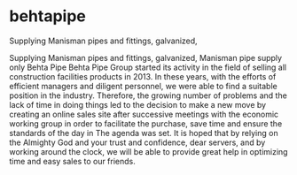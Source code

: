 # behtapipe
 Supplying Manisman pipes and fittings, galvanized,
 
Supplying Manisman pipes and fittings, galvanized,
Manisman pipe supply only Behta Pipe
Behta Pipe Group started its activity in the field of selling all construction facilities products in 2013. In these years, with the efforts of efficient managers and diligent personnel, we were able to find a suitable position in the industry. Therefore, the growing number of problems and the lack of time in doing things led to the decision to make a new move by creating an online sales site after successive meetings with the economic working group in order to facilitate the purchase, save time and ensure the standards of the day in The agenda was set. It is hoped that by relying on the Almighty God and your trust and confidence, dear servers, and by working around the clock, we will be able to provide great help in optimizing time and easy sales to our friends.

